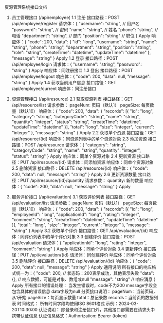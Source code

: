 资源管理系统接口文档
1. 员工管理接口 (/api/employee)
1.1 注册
接口路径：POST /api/employee/register
请求体：{
    "username": "string",    // 用户名
    "password": "string",    // 密码
    "name": "string",        // 姓名
    "phone": "string",       // 电话
    "department": "string",  // 部门
    "position": "string"     // 职位
}
Apply
响应体：{
    "code": 200,
    "data": {
        "id": "long",
        "username": "string",
        "name": "string",
        "phone": "string",
        "department": "string",
        "position": "string",
        "role": "string",
        "createTime": "datetime",
        "updateTime": "datetime"
    },
    "message": "string"
}
Apply
1.2 登录
接口路径：POST /api/employee/login
请求体：{
    "username": "string",
    "password": "string"
}
Apply
响应体：同注册接口
1.3 登出
接口路径：POST /api/employee/logout
响应体：{
    "code": 200,
    "data": null,
    "message": "string"
}
Apply
1.4 获取当前用户信息
接口路径：GET /api/employee/current
响应体：同注册接口

2. 资源管理接口 (/api/resource)
2.1 获取资源列表
接口路径：GET /api/resource/list
请求参数：
pageNum: 页码（默认1）
pageSize: 每页数量（默认10）
响应体：{
    "code": 200,
    "data": {
        "records": [{
            "id": "long",
            "category": "string",
            "categoryCode": "string",
            "name": "string",
            "quantity": "integer",
            "status": "string",
            "createTime": "datetime",
            "updateTime": "datetime"
        }],
        "total": "long",
        "size": "integer",
        "current": "integer"
    },
    "message": "string"
}
Apply
2.2 获取单个资源
接口路径：GET /api/resource/{id}
响应体：同资源列表中的单个资源对象
2.3 添加资源
接口路径：POST /api/resource
请求体：{
    "category": "string",
    "categoryCode": "string",
    "name": "string",
    "quantity": "integer",
    "status": "string"
}
Apply
响应体：同单个资源对象
2.4 更新资源
接口路径：PUT /api/resource/{id}
请求体：同添加资源
响应体：同单个资源对象
2.5 删除资源
接口路径：DELETE /api/resource/{id}
响应体：{
    "code": 200,
    "data": null,
    "message": "string"
}
Apply
2.6 更新资源数量
接口路径：PUT /api/resource/{id}/quantity
请求参数：
quantity: 新的数量
响应体：{
    "code": 200,
    "data": null,
    "message": "string"
}
Apply
3. 服务评价接口 (/api/evaluation)
3.1 获取评价列表
接口路径：GET /api/evaluation/list
请求参数：
pageNum: 页码（默认1）
pageSize: 每页数量（默认10）
响应体：{
    "code": 200,
    "data": {
        "records": [{
            "id": "long",
            "employeeId": "long",
            "applicationId": "long",
            "rating": "integer",
            "comment": "string",
            "createTime": "datetime",
            "updateTime": "datetime"
        }],
        "total": "long",
        "size": "integer",
        "current": "integer"
    },
    "message": "string"
}
Apply
3.2 获取单个评价
接口路径：GET /api/evaluation/{id}
响应体：同评价列表中的单个评价对象
3.3 创建评价
接口路径：POST /api/evaluation
请求体：{
    "applicationId": "long",
    "rating": "integer",
    "comment": "string"
}
Apply
响应体：同单个评价对象
3.4 更新评价
接口路径：PUT /api/evaluation/{id}
请求体：同创建评价
响应体：同单个评价对象
3.5 删除评价
接口路径：DELETE /api/evaluation/{id}
响应体：{
    "code": 200,
    "data": null,
    "message": "string"
}
Apply
通用说明
所有接口的响应格式统一为：{
    "code": 200,      // 状态码：200表示成功，其他表示失败
    "data": {},       // 响应数据，可能是对象、数组或null
    "message": "string" // 响应消息
}
Apply
所有接口的错误处理：
当发生错误时，code不为200
message字段会包含具体的错误信息
data字段为null
分页接口说明：
pageNum：当前页码，从1开始
pageSize：每页显示数量
total：总记录数
records：当前页的数据列表
时间格式：
所有时间字段均使用ISO 8601格式
示例：2024-03-20T10:30:00
认证说明：
除登录和注册接口外，其他接口都需要在请求头中携带认证信息
认证信息格式：Authorization: Bearer {token}